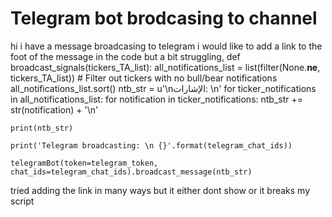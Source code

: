 
# Telegram bot brodcasing to channel

hi i have a message broadcasing to telegram i would like to add a link to the foot of the message in the code but a bit struggling,
def broadcast_signals(tickers_TA_list):
    all_notifications_list = list(filter(None.__ne__, tickers_TA_list)) # Filter out tickers with no bull/bear notifications
    all_notifications_list.sort()
    ntb_str = u'\nالإشارات: \n'
    for ticker_notifications in all_notifications_list:
        for notification in ticker_notifications:
            ntb_str += str(notification) + '\n'

    print(ntb_str)

    print('Telegram broadcasting: \n {}'.format(telegram_chat_ids))

    telegramBot(token=telegram_token, chat_ids=telegram_chat_ids).broadcast_message(ntb_str)

tried adding the link in many ways but it either dont show or it breaks my script

        